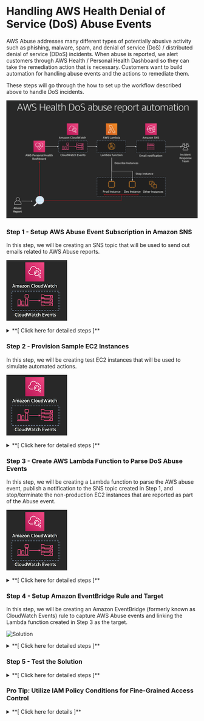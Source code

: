 # Handling AWS Health Denial of Service (DoS) Abuse Events

AWS Abuse addresses many different types of potentially abusive activity such as phishing, malware, spam, and denial of service (DoS) / distributed denial of service (DDoS) incidents. When abuse is reported, we alert customers through AWS Health / Personal Health Dashboard so they can take the remediation action that is necessary. Customers want to build automation for handling abuse events and the actions to remediate them.

These steps will go through the how to set up the workflow described above to handle DoS incidents.

![Solution](images/Solution.png)

### Step 1 - Setup AWS Abuse Event Subscription in Amazon SNS

In this step, we will be creating an SNS topic that will be used to send out emails related to AWS Abuse reports.

![Solution](images/Step_1_Sol.png)

<details>
<summary>**[ Click here for detailed steps ]**</summary>
<p>
	
1. From the AWS Management Console, navigate to the **N. Virginia** (us-east-1) region.
1. Navigate to the SNS console by clicking on the **Services** drop-down, typing **SNS** in the search bar, and pressing Enter.
    
    ![Open SNS console](images/Step_1_1.png)
    
1. Select **Create topic**.
1. Enter a **Topic name**. Example: `aws_health_abuse_report_sns_reinvent`
1. Enter a **Display name**. Example: *abuse\_sns*
1. Click on **Create topic**.

    ![Create SNS topic](images/Step_1_6.png)

1. Navigate to the Subscriptions tab.
1. Click on **Create subscription**.
1. Click on the **Protocol** drop-down and select **SMS**. You can select other protocols, such as HTTPS, and setup webhooks to forward Abuse notifications to systems used within your organization such as Slack, Jira, PagerDuty, etc.
1. Enter a mobile number where you would like to receive SMSes about AWS Health Abuse events. Example: *1-206-555-0100*

    <!--Note that SMS will be sent only for **US-based mobile numbers**. If you do not have one, please create an SNS subscription to your email ID.-->
    
1. Click on **Create subscription**.

</p>
</details>

### Step 2 - Provision Sample EC2 Instances

In this step, we will be creating test EC2 instances that will be used to simulate automated actions.

![Solution](images/Step_2_Sol.png)

<details>
<summary>**[ Click here for detailed steps ]**</summary>
<p>
	
1. From the AWS Management Console, navigate to the **N. Virginia** (us-east-1) region.
1. Navigate to the EC2 console by clicking on the **Services** drop-down, typing **EC2** in the search bar, and pressing Enter.
1. Create 2 new EC2 instances with any configuration.
2. Set below tags:
 * Instance 1: Key=`Stage`; Value=`Dev`, signifying a non-Production EC2 instance.
 * Instance 2: Key=`Stage`; Value=`Prod`, signifying a Production EC2 instance.

</p>
</details>

### Step 3 - Create AWS Lambda Function to Parse DoS Abuse Events

In this step, we will be creating a Lambda function to parse the AWS abuse event, publish a notification to the SNS topic created in Step 1, and stop/terminate the non-production EC2 instances that are reported as part of the Abuse event.

![Solution](images/Step_3_Sol.png)

<details>
<summary>**[ Click here for detailed steps ]**</summary>
<p>

1. From AWS console make sure to select the us-east-1 region.
2. Click on Services and type in IAM to navigate to the IAM Management Console.
3. To create a custom role for the Lambda function, click on Roles, then Create role.
4. Select Lambda as the service that will be using this Role.
5. Click Create Policy to define a custom policy.
6. Select the JSON tab and paste the policy below. Be sure to replace <<aws_account_id>> with your AWS account ID and <<SNS_topic_name>> with the topic name you created as part of Step 1.
    ```
	{
	    "Version": "2012-10-17",
	    "Statement": [
	        {
	            "Action": [
	                "logs:CreateLogGroup",
	                "logs:CreateLogStream",
	                "logs:PutLogEvents"
	            ],
	            "Resource": "arn:aws:logs:*:*:*",
	            "Effect": "Allow",
	            "Sid": "AllowLambdaPermissionsToLogInCloudWatchLogs"
	        },
	        {
	            "Action": [
	                "sns:Publish"
	            ],
	            "Resource": "arn:aws:sns:us-east-1:<<aws_account_id>>:<<SNS_topic_name>>",
	            "Effect": "Allow",
	            "Sid": "AllowLambdaPermissionsToPublishSNS"
	        },
	        {
	            "Action": [
	                "ec2:DescribeInstances",
					   "ec2:TerminateInstances",
					   "ec2:StopInstances"
	            ],
	            "Resource": "*",
	            "Effect": "Allow",
	            "Sid": "AllowLambdaPermissionsToDescribeStopTerminateEC2"
	        }
	    ]
	}
   ```
7. Click Review policy
8. Enter a name: "dos-report-lambda-policy" and click Create policy.
9. Go back to the original IAM tab, click the refresh button and search for dos-report-lambda-policy.
10. Select this policy and click Next: Tags.
11. Tag the policy as needed, then click Next:Review.
12. Enter a Role name "dos-report-lambda-role" and then click Create role.
13. Navigate to the AWS Lambda console by clicking on the **Services** drop-down, typing **Lambda** in the search bar, and pressing Enter.
14. In the **Navigation** pane, click on **Functions**.
15. Click on **Create function**.
16. Let the selection remain on **Author from scratch**.
17. Enter a **Name** for the Lambda function. Example: *aws\_health\_dos\_abuse\_report\_handler\_lambda\_reinvent*
18. In the **Runtime** drop-down, select **Node.js 8.10**.
19. Under Permissions, select Use an existing role and choose the role created in step 12 (dos-report-lambda-policy).
    ![Create Lambda function](images/Step_2_Lambda_Create.png)
    
1. In the **Role name** text box, type *aws\_health\_dos\_lambda\_role\_reinvent*
20. Click on **Create function**.
21. Paste the below code into the Lambda function.

    ```
	// Sample Lambda Function to stop/terminate non-Prod EC2 instances that are
	// reported as part of a Denial of Service AWS Health event. Also send
	// notifications to an SNS topic.
	var AWS = require('aws-sdk');
	var _ = require('lodash');
	var sns = new AWS.SNS();
	
	// Define configuration
	const snsTopic = process.env.SNSARN;
	const tagKey = process.env.EC2_STAGE_TAG_KEY;
	const tagValue = process.env.EC2_PROD_STAGE_TAG_VALUE;
	const action = process.env.EC2_ACTION;
	const dryRun = process.env.DRY_RUN;
	
	function setupClient(region) {
	    // Set the region for the sdk
	    AWS.config.update({ region: region });
	    //create the ec2 client
	    return new AWS.EC2();
	}
	
	function getParams(instances, dryRun) {
	    // Setup parameters
	    var instancesParams = {
	        InstanceIds: instances,
	        DryRun: false
	    };
	    // Enable DryRun if set in environment variables
	    if (dryRun == 'true') {
	        instancesParams.DryRun = true;
	        console.log()
	    }
	    return instancesParams
	}
	
	// Main function which gets AWS Health data from CloudWatch event
	exports.handler = (event, context, callback) => {
	
	    // Function to handle EC2 API response
	    function handleResponse(err, data) {
	        if (err) {
	            // An error occurred
	            if (err.code == 'DryRunOperation') {
	                console.log(instances, region, err.message);
	                callback(null, awsHealthSuccessMessage);
	            }
	            else {
	                console.log(instances, region, err, err.stack);
	                throw err;
	            }
	
	        }
	        else {
	            // Successful response
	            console.log(`Instance ${action}: `, instances, region);
	
	            snsPublishParams = {
	                Message: `Instance ${action} invoked on Non-Prod EC2 instance(s) part of DoS event.`,
	                Subject: eventName,
	                TopicArn: snsTopic
	            };
	            sns.publish(snsPublishParams, function(err, data) {
	                if (err) {
	                    const snsPublishErrorMessage = `Error publishing confirmation of automation action taken on the EC2 instance(s) to SNS`;
	                    console.log(snsPublishErrorMessage, err);
	                }
	                else {
	                    const snsPublishSuccessMessage = `Successfully actioned the EC2 instance(s) and published to SNS topic.`;
	                    console.log(snsPublishSuccessMessage, data);
	                }
	            });
	
	            // Return success
	            callback(null, awsHealthSuccessMessage);
	        }
	    }
	
	    // Extract details from event
	    var healthMessage = event.detail.eventDescription[0].latestDescription + ' Non-Prod EC2 instances part of DoS report will be attempted to be stopped/terminated. For more details, please see https://phd.aws.amazon.com/phd/home?region=us-east-1#/dashboard/open-issues';
	    var eventName = event.detail.eventTypeCode;
	    var affectedEntities = event.detail.affectedEntities;
	    var region = 'us-east-1'; // Setting to us-east-1 for demo. Region will have to be determined based on the region of each instance.
	
	    const awsHealthSuccessMessage = `Successfully parsed details from AWS Health event ${eventName}, and executed automated action.`;
	
	    // Prepare message for SNS to publish
	    var snsPublishParams = {
	        Message: healthMessage,
	        Subject: eventName,
	        TopicArn: snsTopic
	    };
	    sns.publish(snsPublishParams, function(err, data) {
	        if (err) {
	            const snsPublishErrorMessage = `Error publishing AWS Health event to SNS`;
	            console.log(snsPublishErrorMessage, err);
	        }
	        else {
	            const snsPublishSuccessMessage = `Successfully actioned EC2 instances, and published to SNS topic.`;
	            console.log(snsPublishSuccessMessage, data);
	        }
	    });
	
	    // Get a list of all the EC2 instances reported as part of the event.
	    var instances = [];
	    for (var i = 0; i < affectedEntities.length; i++) {
	        if (affectedEntities[i].entityValue.split(":")[2] === "ec2") {
	            // Check if the entity is an EC2 instance.
	            var instanceArn = affectedEntities[i].entityValue;
	            // Extract the ID from ARN.
	            instances.push(instanceArn.split("/")[instanceArn.split("/").length - 1]);
	        }
	    }
	
	    if (instances.length > 0) {
	        // There are some instances to take action on,
	        // create an ec2 api client in the event's region
	        var ec2 = setupClient(region);
	
	        // Setup parameters
	        var instancesParams = getParams(instances, dryRun);
	
	        // DescribeInstances that are associated with this event.
	        ec2.describeInstances(instancesParams, function(err, data) {
	            if (err) {
	                console.log("Error", err.stack);
	            }
	            else {
                        // Uncomment for debugs:
	                //console.log("Success", JSON.stringify(data));
	                var allInstancesDescribed = _.map(data.Reservations, function(reservation) { return reservation.Instances; });
	                allInstancesDescribed = _.flatten(allInstancesDescribed);
	                //console.log("allInstancesDescribed", JSON.stringify(allInstancesDescribed));
	
	                // Filter the list of instances described to select only those 
	                // instances that have Stage!=Prod key:value pair.
	                var nonProdInstances = _.filter(allInstancesDescribed, function(instance) {
	                    var tags = _.map(instance.Tags, function(tag) { return tag; });
	                    for (var j = 0; j < tags.length; j++) {
	                        if ((tags[j].Key == tagKey) && (tags[j].Value == tagValue)) {
	                            //console.log("Prod instance found", instance.InstanceId);
	                            // Exclude prod instances before taking automated action.
	                            return false;
	                        }
	                    }
	                    console.log("Non-Prod instance found", instance.InstanceId);
	                    return true;
	                });
	
	                instances = _.map(nonProdInstances, function(instance) {
	                    return instance.InstanceId;
	                });
	
	                //console.log("Non-Prod instance IDs", instances);
	
	                instancesParams = getParams(instances, dryRun);
	                console.log(`attempting to ${action} the following instances: `, instances);
	                // Call either the Terminate or the Stop API
	                if (action == 'Terminate') ec2.terminateInstances(instancesParams, handleResponse);
	                else ec2.stopInstances(instancesParams, handleResponse);
	            }
	        });
	    }
	    else {
	        console.log('No instances in the event match the required tags, exiting without any action');
	        callback(null, awsHealthSuccessMessage);
	    }
	};
    ```

22. Create the following **Environment variables**:
 * Key=`SNSARN`; Value=`<<ARN_of_SNS_Topic>>`
 * Key=`DRY_RUN`; Value=`false`
 * Key=`EC2_ACTION`; Value=`Stop`
 * Key=`EC2_STAGE_TAG_KEY`; Value=`Stage`
 * Key=`EC2_PROD_STAGE_TAG_VALUE`; Value=`Prod`

23. Under **Basic settings**, set **timeout** to `25` sec.
24. Click on **Save** to save changes to the Lambda function.

</p>
</details>

### Step 4 - Setup Amazon EventBridge Rule and Target

In this step, we will be creating an Amazon EventBridge (formerly known as CloudWatch Events) rule to capture AWS Abuse events and linking the Lambda function created in Step 3 as the target.

![Solution](images/Step_4_Sol.png)

<details>
<summary>**[ Click here for detailed steps ]**</summary>
<p>

1. Navigate to the Amazon EventBridge console by clicking on the **Services** drop-down, typing **EventBridge** in the search bar, and pressing Enter.
2. Click on **Rules**
3. Click **Create rule**
4. Enter aws_health_dos_report_cwe_rule_reinvent in the Name field.
5. Under Define pattern, select **Event pattern**
6. Select **Custom pattern** and paste the following pattern:
    ```
	{
	  "source": [
	    "aws.health"
	  ],
	  "detail-type": [
	    "AWS Health Abuse Event"
	  ],
	  "detail": {
	    "service": [
	      "ABUSE"
	    ],
	    "eventTypeCategory": [
	      "issue"
	    ],
	    "eventTypeCode": [
	      "AWS_ABUSE_DOS_REPORT"
	    ]
	  }
	}
    ```
7. Under Select targets, choose Lambda Function and select the Lambda function you created in step 3.
8. Keep everything else default and click Create.
9. Create another EventBridge rule that will capture a mock Health event. Name it *mock\_aws\_health\_dos\_report\_cwe\_rule\_reinvent*

    ```
    {
	  "source": [
	    "awsmock.health"
	  ],
	  "detail-type": [
	    "AWS Health Abuse Event"
	  ],
	  "detail": {
	    "service": [
	      "ABUSE"
	    ],
	    "eventTypeCategory": [
	      "issue"
	    ],
	    "eventTypeCode": [
	      "AWS_ABUSE_DOS_REPORT"
	    ]
	  }
	}
    ```
</p></details>

### Step 5 - Test the Solution
<details>
<summary>**[ Click here for detailed steps ]**</summary><p>

**Consider below options to test:**

<details>
<summary>**Option 1:** Test by triggering mock CloudWatch event through **AWS CLI**</summary><p>

**Prerequisite:** You need to have the **AWS CLI** installed. Installation instructions can be found [here](https://docs.aws.amazon.com/cli/latest/userguide/installing.html).

1. Create a file named *mockpayload.json* with below contents. Be sure to replace <mark>\<\<aws\_account\_id\>\></mark> with your AWS account ID and <mark>\<\<Instance\_ID\>\></mark> with the ID of the instances you created as part of Step 2.

    ```
    [
	    {
	        "DetailType": "AWS Health Abuse Event",
	        "Source": "awsmock.health",
	        "Time": "2019-11-30T00:00:00Z",
	        "Resources": [
	            "arn:aws:ec2:us-east-1:<<aws_account_id>>:instance/<<Instance_ID_1>>",
	            "arn:aws:ec2:us-east-1:<<aws_account_id>>:instance/<<Instance_ID_2>>"
	        ],
	        "Detail": "{\"eventArn\": \"arn:aws:health:global::event/AWS_ABUSE_DOS_REPORT_3223324344_3243_234_34_34\",\"service\": \"ABUSE\",\"eventTypeCode\": \"AWS_ABUSE_DOS_REPORT\",\"eventTypeCategory\": \"issue\",\"startTime\": \"Sat, 30 Nov 2019 00:00:00 GMT\",\"eventDescription\": [{\"language\": \"en_US\",\"latestDescription\": \"Denial of Service (DOS) attack has been reported to have been caused by AWS resources in your account.\"}],\"affectedEntities\": [{\"entityValue\": \"arn:aws:ec2:us-east-1:<<aws_account_id>>:instance/<<Instance_ID_1>>\"},{\"entityValue\": \"arn:aws:ec2:us-east-1:<<aws_account_id>>:instance/<<Instance_ID_2>>\"}]}"
		}
	]
    ```
2. Run the following command in your terminal.
    
    `aws events put-events --entries file://mockpayload.json --region us-east-1`
    
</p></details>

<details>
<summary>**Option 2:** Test using Lambda Test feature</summary><p>

1. Navigate to the Lambda console by clicking on the **Services** drop-down, typing **Lambda** in the search bar, and pressing Enter.
2. Click on the Lambda function created in Step 3.
3. Click on **Select a test event** drop-down next to the Test button and choose Configure test event.
4. Select **Create new test event**.
5. Enter **Event name**. Example: *dostest*
6. Paste below input. Be sure to replace <mark>\<\<aws\_account\_id\>\></mark> with your AWS account ID and <mark>\<\<Instance\_ID\>\></mark> with the ID of the instances you created as part of Step 2.

    ```
    {
	    "detail-type": "AWS Health Abuse Event",
	    "source": "awsmock.health",
	    "time": "2019-11-30T00:00:00Z",
	    "resources": [
	        "arn:aws:ec2:us-east-1:<<aws_account_id>>:instance/<<Instance_ID_1>>",
	        "arn:aws:ec2:us-east-1:<<aws_account_id>>:instance/<<Instance_ID_2>>"
	    ],
	    "detail": {
	        "eventArn": "arn:aws:health:global::event/AWS_ABUSE_DOS_REPORT_3223324344_3243_234_34_34",
	        "service": "ABUSE",
	        "eventTypeCode": "AWS_ABUSE_DOS_REPORT",
	        "eventTypeCategory": "issue",
	        "startTime": "Sat, 30 Nov 2019 00:00:00 GMT",
	        "eventDescription": [
	            {
	                "language": "en_US",
	                "latestDescription": "Denial of Service (DOS) attack has been reported to have been caused by AWS resources in your account."
	            }
	        ],
	        "affectedEntities": [
	            {
	                "entityValue": "arn:aws:ec2:us-east-1:<<aws_account_id>>:instance/<<Instance_ID_1>>"
	            },
	            {
	                "entityValue": "arn:aws:ec2:us-east-1:<<aws_account_id>>:instance/<<Instance_ID_2>>"
	            }
	        ]
	    }
	}
    ```

7. Click on **Create**.
8. Ensure that *testdos* test event is selected in the drop-down. Click on **Test**.

</p></details>

</p>
</details>

### Pro Tip: Utilize IAM Policy Conditions for Fine-Grained Access Control
<details>
<summary>**[ Click here for details ]**</summary>
<p>

AWS Health supports notifying customers about sensitive events such as those related to Abuse, exposed credentials, compromised accounts, etc. If you have a need to control access to such events, use the IAM fine-grained access control available with AWS Health API / Personal Health Dashboard and CloudWatch Events.

Sample Amazon EventBridge  policy to deny access to create rules that capture Abuse events:

```
{
    "Version": "2012-10-17",
    "Statement": [
        {
            "Sid": "AllowPutRuleIfSourceIsHealthAndDetailTypeIsAbuseEvent",
            "Effect": "Deny",
            "Action": "events:PutRule",
            "Resource": "*",
            "Condition": {
                "StringEquals": {
                    "events:source": "aws.health",
                    "events:detail-type": "AWS Health Abuse Event"
                }
            }
        }
    ]
}
```

Sample AWS Health policy to allow access to view all events except Abuse events on Health API / Personal Health Dashboard:

```
{
    "Version": "2012-10-17",
    "Statement": [
        {
            "Effect": "Allow",
            "Action": "health:Describe*",
            "Resource": "*"
        },
        {
            "Effect": "Deny",
            "Action": [
                "health:DescribeAffectedEntities",
                "health:DescribeEventDetails"
            ],
            "Resource": "*",
            "Condition": {
                "StringEquals": {
                    "health:service": "ABUSE"
                }
            }
        }
    ]
}
```

</p>
</details>
